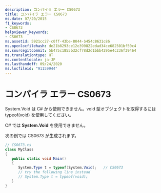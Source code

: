 ```yaml
---
description: コンパイラ エラー CS0673
title: コンパイラ エラー CS0673
ms.date: 07/20/2015
f1_keywords:
- CS0673
helpviewer_keywords:
- CS0673
ms.assetid: 5921cc27-c0ff-43be-8044-b454c8631c86
ms.openlocfilehash: de21b8293ce12e390822edad34ce682501bf50c4
ms.sourcegitcommit: 5b475c1855b32cf78d2d1bbb4295e4c236f39464
ms.translationtype: HT
ms.contentlocale: ja-JP
ms.lasthandoff: 09/24/2020
ms.locfileid: "91159944"
---
```

# <a name="compiler-error-cs0673"></a>コンパイラ エラー CS0673

System.Void は C# から使用できません。void 型オブジェクトを取得するには typeof(void) を使用してください。  
  
 C# では **System.Void** を使用できません。  
  
 次の例では CS0673 が生成されます。  
  
```csharp  
// CS0673.cs  
class MyClass  
{  
   public static void Main()  
   {  
      System.Type t = typeof(System.Void);   // CS0673  
      // try the following line instead  
      // System.Type t = typeof(void);  
   }  
}  
```
